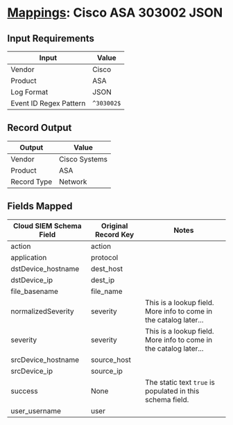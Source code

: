 # [Mappings](README.md): Cisco ASA 303002 JSON

## Input Requirements

|Input|Value|
|-----|-----|
|Vendor|Cisco|
|Product|ASA|
|Log Format|JSON|
|Event ID Regex Pattern|`^303002$`|

## Record Output

|Output|Value|
|------|-----|
|Vendor|Cisco Systems|
|Product|ASA|
|Record Type|Network|

## Fields Mapped

|Cloud SIEM Schema Field|Original Record Key|Notes|
|-----------------------|-------------------|-----|
|action|action||
|application|protocol||
|dstDevice_hostname|dest_host||
|dstDevice_ip|dest_ip||
|file_basename|file_name||
|normalizedSeverity|severity|This is a lookup field. More info to come in the catalog later...|
|severity|severity|This is a lookup field. More info to come in the catalog later...|
|srcDevice_hostname|source_host||
|srcDevice_ip|source_ip||
|success|None|The static text `true` is populated in this schema field.|
|user_username|user||


